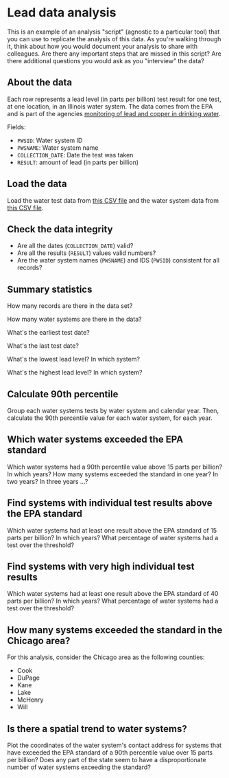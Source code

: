 Lead data analysis
==================

This is an example of an analysis "script" (agnostic to a particular tool) that you can use to replicate the analysis of this data.  As you're walking through it, think about how you would document your analysis to share with colleagues. Are there any important steps that are missed in this script? Are there additional questions you would ask as you "interview" the data?

About the data
--------------

Each row represents a lead level (in parts per billion) test result for one test, at one location, in an Illinois water system. The data comes from the EPA and is part of the agencies [monitoring of lead and copper in drinking water](http://nepis.epa.gov/Exe/ZyPDF.cgi?Dockey=P100DP2P.txt).

Fields:

* `PWSID`: Water system ID
* `PWSNAME`: Water system name
* `COLLECTION_DATE`: Date the test was taken
* `RESULT`: amount of lead (in parts per billion)

Load the data
-------------

Load the water test data from [this CSV file](https://raw.githubusercontent.com/ghing/data-analysis-n-ways/master/data/il_lead_2004-2015_20160526.csv) and the water system data from [this CSV file](https://raw.githubusercontent.com/ghing/data-analysis-n-ways/master/data/illinois_water_systems.csv).

Check the data integrity
------------------------

* Are all the dates (`COLLECTION_DATE`) valid?
* Are all the results (`RESULT`) values valid numbers?
* Are the water system names (`PWSNAME`) and IDS (`PWSID`) consistent for all records?

Summary statistics
------------------

How many records are there in the data set?

How many water systems are there in the data?

What's the earliest test date?

What's the last test date?

What's the lowest lead level? In which system?

What's the highest lead level? In which system?

Calculate 90th percentile
-------------------------

Group each water systems tests by water system and calendar year.  Then, calculate the 90th percentile value for each water system, for each year.

Which water systems exceeded the EPA standard
---------------------------------------------

Which water systems had a 90th percentile value above 15 parts per billion? In which years? How many systems exceeded the standard in one year? In two years? In three years ...?

Find systems with individual test results above the EPA standard
----------------------------------------------------------------

Which water systems had at least one result above the EPA standard of 15 parts per billion?  In which years? What percentage of water systems had a test over the threshold?

Find systems with very high individual test results
---------------------------------------------------

Which water systems had at least one result above the EPA standard of 40 parts per billion? In which years? What percentage of water systems had a test over the threshold?

How many systems exceeded the standard in the Chicago area?
-----------------------------------------------------------

For this analysis, consider the Chicago area as the following counties:

* Cook
* DuPage
* Kane
* Lake
* McHenry
* Will

Is there a spatial trend to water systems?
------------------------------------------

Plot the coordinates of the water system's contact address for systems that have exceeded the EPA standard of a 90th percentile value over 15 parts per billion? Does any part of the state seem to have a disproportionate number of water systems exceeding the standard?


